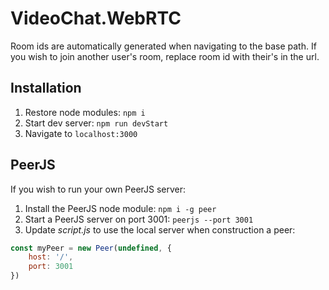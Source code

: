# VideoChat.WebRTC

Room ids are automatically generated when navigating to the base path. If you wish to join another user's room, replace room id with their's in the url.

## Installation

1. Restore node modules: `npm i`
2. Start dev server: `npm run devStart`
3. Navigate to `localhost:3000`

## PeerJS

If you wish to run your own PeerJS server:

1. Install the PeerJS node module: `npm i -g peer`
2. Start a PeerJS server on port 3001: `peerjs --port 3001`
3. Update _script.js_ to use the local server when construction a peer:

```javascript
const myPeer = new Peer(undefined, {
    host: '/',
    port: 3001
})
```
